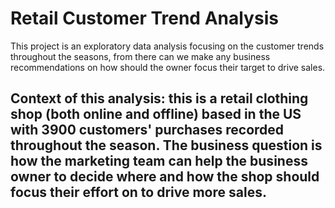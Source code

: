 # Retail Customer Trend Analysis
This project is an exploratory data analysis focusing on the customer trends throughout the seasons, from there can we make any business recommendations on how should the owner focus their target to drive sales.
## Context of this analysis: this is a retail clothing shop (both online and offline) based in the US with 3900 customers' purchases recorded throughout the season. The business question is how the marketing team can help the business owner to decide where and how the shop should focus their effort on to drive more sales.
